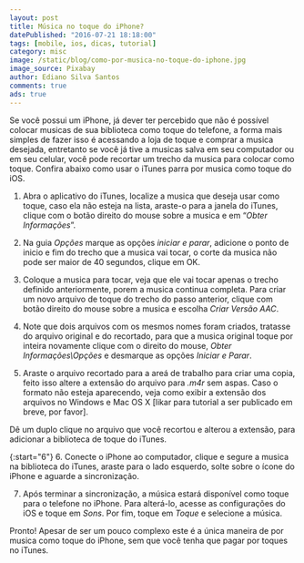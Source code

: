 ```yaml
---
layout: post
title: Música no toque do iPhone?
datePublished: "2016-07-21 18:18:00"
tags: [mobile, ios, dicas, tutorial]
category: misc
image: /static/blog/como-por-musica-no-toque-do-iphone.jpg
image_source: Pixabay
author: Ediano Silva Santos
comments: true
ads: true
---
```


Se você possui um iPhone, já dever ter percebido que não é possível colocar musicas de sua biblioteca como toque do telefone, a forma mais simples de fazer isso é acessando a loja de toque e comprar a musica desejada, entretanto se você já tive a musicas salva em seu computador ou em seu celular, você pode recortar um trecho da musica para colocar como toque. Confira abaixo como usar o iTunes parra por musica como toque do iOS.

1. Abra o aplicativo do iTunes, localize a musica que deseja usar como toque, caso ela não esteja na lista, araste-o para a janela do iTunes, clique com o botão direito do mouse sobre a musica e em “*Obter Informações*”.

2. Na guia *Opções* marque as opções *iniciar e parar*, adicione o ponto de inicio e fim do trecho que a musica vai tocar, o corte da musica não pode ser maior de 40 segundos, clique em OK.

3. Coloque a musica para tocar, veja que ele vai tocar apenas o trecho definido anteriormente, porem a musica continua completa. Para criar um novo arquivo de toque do trecho do passo anterior, clique com botão direito do mouse sobre a musica e escolha *Criar Versão AAC*.

4. Note que dois arquivos com os mesmos nomes foram criados, tratasse do arquivo original e do recortado, para que a musica original toque por inteira novamente clique com o direito do mouse, *Obter Informações\Opções* e desmarque as opções *Iniciar e Parar*.

5. Araste o arquivo recortado para a areá de trabalho para criar uma copia, feito isso altere a extensão do arquivo para *.m4r* sem aspas. Caso o formato não esteja aparecendo, veja como exibir a extensão dos arquivos no Windows e Mac OS X [likar para tutorial a ser publicado em breve, por favor].

Dê um duplo clique no arquivo que você recortou e alterou a extensão, para adicionar a biblioteca de toque do iTunes.

{:start="6"}
6. Conecte o iPhone ao computador, clique e segure a musica na biblioteca do iTunes, araste para o lado esquerdo, solte sobre o ícone do iPhone e aguarde a sincronização.

7. Após terminar a sincronização, a música estará disponível como toque para o telefone no iPhone. Para alterá-lo, acesse as configurações do iOS e toque em *Sons*. Por fim, toque em *Toque* e selecione a música.

Pronto! Apesar de ser um pouco complexo este é a única maneira de por musica como toque do iPhone, sem que você tenha que pagar por toques no iTunes.
